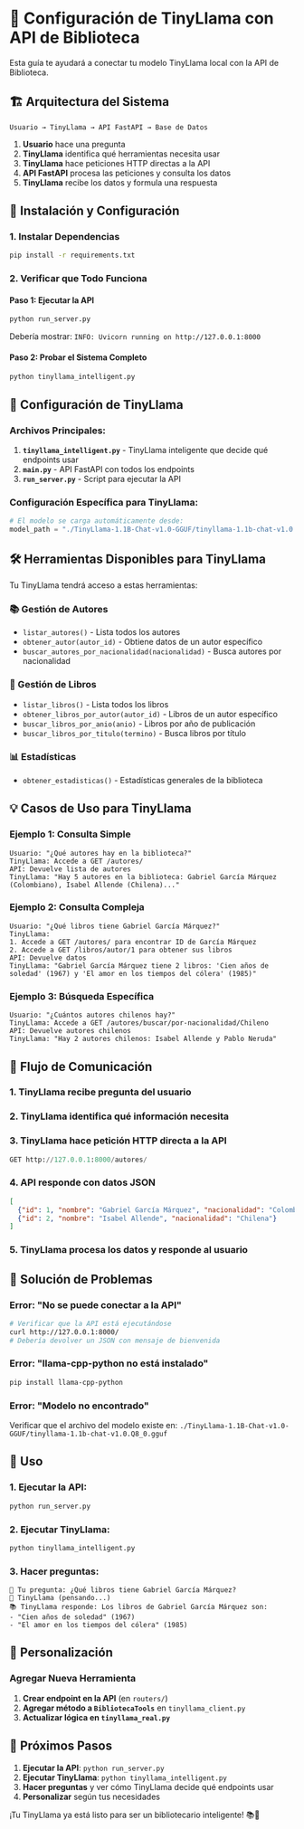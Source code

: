 # 🦙 Configuración de TinyLlama con API de Biblioteca

Esta guía te ayudará a conectar tu modelo TinyLlama local con la API de Biblioteca.

## 🏗️ Arquitectura del Sistema

```
Usuario → TinyLlama → API FastAPI → Base de Datos
```

1. **Usuario** hace una pregunta
2. **TinyLlama** identifica qué herramientas necesita usar
3. **TinyLlama** hace peticiones HTTP directas a la API
4. **API FastAPI** procesa las peticiones y consulta los datos
5. **TinyLlama** recibe los datos y formula una respuesta

## 🚀 Instalación y Configuración

### 1. Instalar Dependencias

```bash
pip install -r requirements.txt
```

### 2. Verificar que Todo Funciona

#### Paso 1: Ejecutar la API
```bash
python run_server.py
```
Debería mostrar: `INFO: Uvicorn running on http://127.0.0.1:8000`

#### Paso 2: Probar el Sistema Completo
```bash
python tinyllama_intelligent.py
```

## 🔧 Configuración de TinyLlama

### Archivos Principales:

1. **`tinyllama_intelligent.py`** - TinyLlama inteligente que decide qué endpoints usar
2. **`main.py`** - API FastAPI con todos los endpoints
3. **`run_server.py`** - Script para ejecutar la API

### Configuración Específica para TinyLlama:

```python
# El modelo se carga automáticamente desde:
model_path = "./TinyLlama-1.1B-Chat-v1.0-GGUF/tinyllama-1.1b-chat-v1.0.Q8_0.gguf"
```

## 🛠️ Herramientas Disponibles para TinyLlama

Tu TinyLlama tendrá acceso a estas herramientas:

### 📚 Gestión de Autores
- `listar_autores()` - Lista todos los autores
- `obtener_autor(autor_id)` - Obtiene datos de un autor específico
- `buscar_autores_por_nacionalidad(nacionalidad)` - Busca autores por nacionalidad

### 📖 Gestión de Libros
- `listar_libros()` - Lista todos los libros
- `obtener_libros_por_autor(autor_id)` - Libros de un autor específico
- `buscar_libros_por_anio(anio)` - Libros por año de publicación
- `buscar_libros_por_titulo(termino)` - Busca libros por título

### 📊 Estadísticas
- `obtener_estadisticas()` - Estadísticas generales de la biblioteca

## 💡 Casos de Uso para TinyLlama

### Ejemplo 1: Consulta Simple
```
Usuario: "¿Qué autores hay en la biblioteca?"
TinyLlama: Accede a GET /autores/
API: Devuelve lista de autores
TinyLlama: "Hay 5 autores en la biblioteca: Gabriel García Márquez (Colombiano), Isabel Allende (Chilena)..."
```

### Ejemplo 2: Consulta Compleja
```
Usuario: "¿Qué libros tiene Gabriel García Márquez?"
TinyLlama: 
1. Accede a GET /autores/ para encontrar ID de García Márquez
2. Accede a GET /libros/autor/1 para obtener sus libros
API: Devuelve datos
TinyLlama: "Gabriel García Márquez tiene 2 libros: 'Cien años de soledad' (1967) y 'El amor en los tiempos del cólera' (1985)"
```

### Ejemplo 3: Búsqueda Específica
```
Usuario: "¿Cuántos autores chilenos hay?"
TinyLlama: Accede a GET /autores/buscar/por-nacionalidad/Chileno
API: Devuelve autores chilenos
TinyLlama: "Hay 2 autores chilenos: Isabel Allende y Pablo Neruda"
```

## 🔄 Flujo de Comunicación

### 1. TinyLlama recibe pregunta del usuario
### 2. TinyLlama identifica qué información necesita
### 3. TinyLlama hace petición HTTP directa a la API
```python
GET http://127.0.0.1:8000/autores/
```

### 4. API responde con datos JSON
```json
[
  {"id": 1, "nombre": "Gabriel García Márquez", "nacionalidad": "Colombiano"},
  {"id": 2, "nombre": "Isabel Allende", "nacionalidad": "Chilena"}
]
```

### 5. TinyLlama procesa los datos y responde al usuario

## 🐛 Solución de Problemas

### Error: "No se puede conectar a la API"
```bash
# Verificar que la API está ejecutándose
curl http://127.0.0.1:8000/
# Debería devolver un JSON con mensaje de bienvenida
```

### Error: "llama-cpp-python no está instalado"
```bash
pip install llama-cpp-python
```

### Error: "Modelo no encontrado"
Verificar que el archivo del modelo existe en:
`./TinyLlama-1.1B-Chat-v1.0-GGUF/tinyllama-1.1b-chat-v1.0.Q8_0.gguf`

## 🎯 Uso

### 1. Ejecutar la API:
```bash
python run_server.py
```

### 2. Ejecutar TinyLlama:
```bash
python tinyllama_intelligent.py
```

### 3. Hacer preguntas:
```
👤 Tu pregunta: ¿Qué libros tiene Gabriel García Márquez?
🤖 TinyLlama (pensando...)
📚 TinyLlama responde: Los libros de Gabriel García Márquez son:
- "Cien años de soledad" (1967)
- "El amor en los tiempos del cólera" (1985)
```

## 📝 Personalización

### Agregar Nueva Herramienta

1. **Crear endpoint en la API** (en `routers/`)
2. **Agregar método a `BibliotecaTools`** en `tinyllama_client.py`
3. **Actualizar lógica en `tinyllama_real.py`**

## 🎯 Próximos Pasos

1. **Ejecutar la API**: `python run_server.py`
2. **Ejecutar TinyLlama**: `python tinyllama_intelligent.py`
3. **Hacer preguntas** y ver cómo TinyLlama decide qué endpoints usar
4. **Personalizar** según tus necesidades

¡Tu TinyLlama ya está listo para ser un bibliotecario inteligente! 📚🤖 